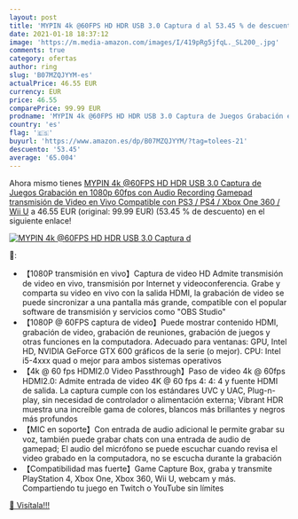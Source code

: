 ```yaml
---
layout: post
title: 'MYPIN 4k @60FPS HD HDR USB 3.0 Captura d al 53.45 % de descuento'
date: 2021-01-18 18:37:12
image: 'https://m.media-amazon.com/images/I/419pRg5jfqL._SL200_.jpg'
comments: true
category: ofertas
author: ring
slug: 'B07MZQJYYM-es'
actualPrice: 46.55 EUR
currency: EUR
price: 46.55
comparePrice: 99.99 EUR
prodname: 'MYPIN 4k @60FPS HD HDR USB 3.0 Captura de Juegos Grabación en 1080p 60fps con Audio Recording Gamepad  transmisión de Video en Vivo Compatible con PS3 / PS4 / Xbox One 360 / Wii U'
country: 'es'
flag: '🇪🇸'
buyurl: 'https://www.amazon.es/dp/B07MZQJYYM/?tag=tolees-21'
descuento: '53.45'
average: '65.004'
---
```


Ahora mismo tienes [MYPIN 4k @60FPS HD HDR USB 3.0 Captura de Juegos Grabación en 1080p 60fps con Audio Recording Gamepad  transmisión de Video en Vivo Compatible con PS3 / PS4 / Xbox One 360 / Wii U](https://www.amazon.es/dp/B07MZQJYYM/?tag=tolees-21) a 46.55 EUR (original: 99.99 EUR) (53.45 %  de descuento) en el siguiente enlace!

[![MYPIN 4k @60FPS HD HDR USB 3.0 Captura d](https://m.media-amazon.com/images/I/419pRg5jfqL._SL200_.jpg)](https://www.amazon.es/dp/B07MZQJYYM/?tag=tolees-21)

🔎:

- 【1080P transmisión en vivo】Captura de video HD Admite transmisión de video en vivo, transmisión por Internet y videoconferencia. Grabe y comparta su video en vivo con la salida HDMI, la grabación de video se puede sincronizar a una pantalla más grande, compatible con el popular software de transmisión y servicios como "OBS Studio"
- 【1080P @ 60FPS captura de video】Puede mostrar contenido HDMI, grabación de video, grabación de reuniones, grabación de juegos y otras funciones en la computadora. Adecuado para ventanas: GPU, Intel HD, NVIDIA GeForce GTX 600 gráficos de la serie (o mejor). CPU: Intel i5-4xxx quad o mejor para ambos sistemas operativos
- 【4k @ 60 fps HDMI2.0 Video Passthrough】Paso de video 4k @ 60fps HDMI2.0: Admite entrada de video 4K @ 60 fps 4: 4: 4 y fuente HDMI de salida. La captura cumple con los estándares UVC y UAC, Plug-n-play, sin necesidad de controlador o alimentación externa; Vibrant HDR muestra una increíble gama de colores, blancos más brillantes y negros más profundos
- 【MIC en soporte】Con entrada de audio adicional le permite grabar su voz, también puede grabar chats con una entrada de audio de gamepad; El audio del micrófono se puede escuchar cuando revisa el video grabado en la computadora, no se escucha durante la grabación
- 【Compatibilidad mas fuerte】Game Capture Box, graba y transmite PlayStation 4, Xbox One, Xbox 360, Wii U, webcam y más. Compartiendo tu juego en Twitch o YouTube sin límites

[🛒 Visítala!!!](https://www.amazon.es/dp/B07MZQJYYM/?tag=tolees-21)
